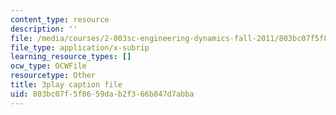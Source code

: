 ```yaml
---
content_type: resource
description: ''
file: /media/courses/2-003sc-engineering-dynamics-fall-2011/803bc07f5f8659dab2f366b847d7abba_zNCBDrnT05E.vtt
file_type: application/x-subrip
learning_resource_types: []
ocw_type: OCWFile
resourcetype: Other
title: 3play caption file
uid: 803bc07f-5f86-59da-b2f3-66b847d7abba
---
```

